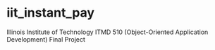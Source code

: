 # iit_instant_pay
Illinois Institute of Technology ITMD 510 (Object-Oriented Application Development) Final Project
